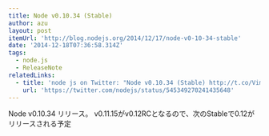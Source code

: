 ```yaml
---
title: Node v0.10.34 (Stable)
author: azu
layout: post
itemUrl: 'http://blog.nodejs.org/2014/12/17/node-v0-10-34-stable'
date: '2014-12-18T07:36:58.314Z'
tags:
  - node.js
  - ReleaseNote
relatedLinks:
  - title: 'node js on Twitter: "Node v0.10.34 (Stable) http://t.co/VimTZXc1VK tomorrow is v0.11.15 (the release candidate for v0.12)"'
    url: 'https://twitter.com/nodejs/status/545349270241435648'
---
```

Node v0.10.34 リリース。
v0.11.15がv0.12RCとなるので、次のStableで0.12がリリースされる予定

